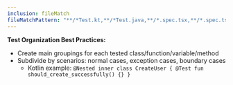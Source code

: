 ```yaml
---
inclusion: fileMatch
fileMatchPattern: "**/*Test.kt,**/*Test.java,**/*.spec.tsx,**/*.spec.ts"
---
```


**Test Organization Best Practices:**

- Create main groupings for each tested class/function/variable/method
- Subdivide by scenarios: normal cases, exception cases, boundary cases
  + Kotlin example: `@Nested inner class CreateUser { @Test fun should_create_successfully() {} }`
